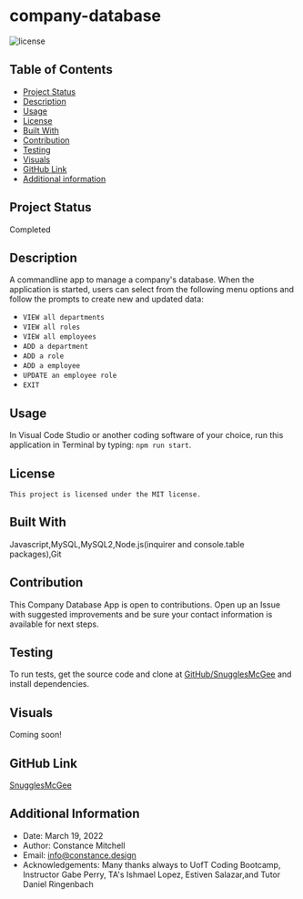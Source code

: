 # company-database

![license](https://img.shields.io/badge/license-MIT-blue.svg)

## Table of Contents

- [Project Status](#status)
- [Description](#description)
- [Usage](#usage)
- [License](#license)
- [Built With](#coding)
- [Contribution](#contribution)
- [Testing](#test)
- [Visuals](#visuals)
- [GitHub Link](#github)
- [Additional information](#date,#author,#email,#thanks)

## Project Status

Completed

## Description

A commandline app to manage a company's database. When the application is started, users can select from the following menu options and follow the prompts to create new and updated data:

- `VIEW all departments`
- `VIEW all roles`
- `VIEW all employees`
- `ADD a department`
- `ADD a role`
- `ADD a employee`
- `UPDATE an employee role`
- `EXIT`

## Usage

In Visual Code Studio or another coding software of your choice, run this application in Terminal by typing: `npm run start`.

## License

    This project is licensed under the MIT license.

## Built With

Javascript,MySQL,MySQL2,Node.js(inquirer and console.table packages),Git

## Contribution

This Company Database App is open to contributions. Open up an Issue with suggested improvements and be sure your contact information is available for next steps.

## Testing

To run tests, get the source code and clone at [GitHub/SnugglesMcGee](https://github.com/SnugglesMcGee/company-database) and install dependencies.

## Visuals

Coming soon!

## GitHub Link

[SnugglesMcGee](https://github.com/SnugglesMcGee)

## Additional Information

- Date: March 19, 2022
- Author: Constance Mitchell
- Email: [info@constance.design](mailto:info@constance.design)
- Acknowledgements: Many thanks always to UofT Coding Bootcamp, Instructor Gabe Perry, TA's Ishmael Lopez, Estiven Salazar,and Tutor Daniel Ringenbach

